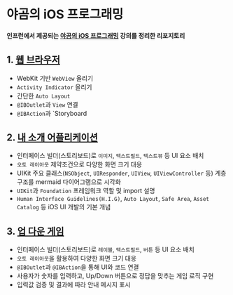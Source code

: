 # 야곰의 iOS 프로그래밍

#### 인프런에서 제공되는 [야곰의 iOS 프로그래밍](https://www.inflearn.com/course/ios-프로그래밍/dashboard) 강의를 정리한 리포지토리

## 1. [웹 브라우저](https://github.com/opficdev/iOS_Yagom/tree/main/MyWebBrowser)
- WebKit 기반 `WebView` 올리기
- `Activity Indicator` 올리기
- 간단한 `Auto Layout`
- `@IBOutlet`과 `View` 연결
- `@IBAction`과 `Storyboard

## 2. [내 소개 어플리케이션](https://github.com/opficdev/iOS_Yagom/tree/main/MyProfile)
- 인터페이스 빌더(스토리보드)로 `이미지`, `텍스트필드`, `텍스트뷰` 등 UI 요소 배치
- `오토 레이아웃` 제약조건으로 다양한 화면 크기 대응
- UIKit 주요 클래스(`NSObject`, `UIResponder`, `UIView`, `UIViewController` 등) 계층 구조를 mermaid 다이어그램으로 시각화
- `UIKit`과 `Foundation` 프레임워크 역할 및 import 설명
- `Human Interface Guidelines(H.I.G)`, `Auto Layout`, `Safe Area`, `Asset Catalog` 등 iOS UI 개발의 기본 개념

## 3. [업 다운 게임](https://github.com/opficdev/iOS_Yagom/tree/main/UpDown)
- 인터페이스 빌더(스토리보드)로 `레이블`, `텍스트필드`, `버튼` 등 UI 요소 배치
- `오토 레이아웃`을 활용하여 다양한 화면 크기 대응
- `@IBOutlet`과 `@IBAction`을 통해 UI와 코드 연결
- 사용자가 숫자를 입력하고, Up/Down 버튼으로 정답을 맞추는 게임 로직 구현
- 입력값 검증 및 결과에 따라 안내 메시지 표시